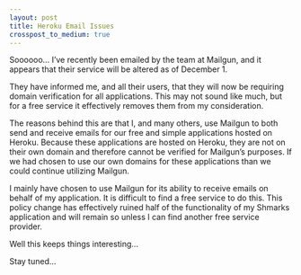 ```yaml
---
layout: post
title: Heroku Email Issues
crosspost_to_medium: true
---
```

Soooooo… I’ve recently been emailed by the team at Mailgun, and it appears that their service will be altered as of December 1.

They have informed me, and all their users, that they will now be requiring domain verification for all applications. This may not sound like much, but for a free service it effectively removes them from my consideration.

The reasons behind this are that I, and many others, use Mailgun to both send and receive emails for our free and simple applications hosted on Heroku. Because these applications are hosted on Heroku, they are not on their own domain and therefore cannot be verified for Mailgun’s purposes. If we had chosen to use our own domains for these applications than we could continue utilizing Mailgun.

I mainly have chosen to use Mailgun for its ability to receive emails on behalf of my application. It is difficult to find a free service to do this. This policy change has effectively ruined half of the functionality of my Shmarks application and will remain so unless I can find another free service provider.

Well this keeps things interesting…

Stay tuned…
